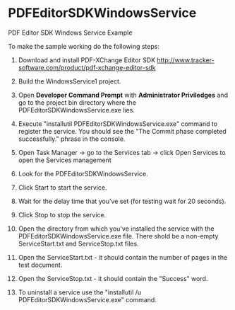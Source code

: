 # PDFEditorSDKWindowsService
PDF Editor SDK Windows Service Example

To make the sample working do the following steps:

1) Download and install PDF-XChange Editor SDK http://www.tracker-software.com/product/pdf-xchange-editor-sdk

2) Build the WindowsService1 project.

3) Open **Developer Command Prompt** with **Administrator Priviledges** and go to the project bin directory where the PDFEditorSDKWindowsService.exe lies.

4) Execute "installutil PDFEditorSDKWindowsService.exe" command to register the service. You should see the "The Commit phase completed successfully." phrase in the console.

5) Open Task Manager -> go to the Services tab -> click Open Services to open the Services management

6) Look for the PDFEditorSDKWindowsService.

7) Click Start to start the service.

8) Wait for the delay time that you've set (for testing wait for 20 seconds).

9) Click Stop to stop the service.

10) Open the directory from which you've installed the service with the PDFEditorSDKWindowsService.exe file. There shold be a non-empty ServiceStart.txt and ServiceStop.txt files.

11) Open the ServiceStart.txt - it should contain the number of pages in the test document.

12) Open the ServiceStop.txt - it should contain the "Success" word.

13) To uninstall a service use the "installutil /u PDFEditorSDKWindowsService.exe" command.
